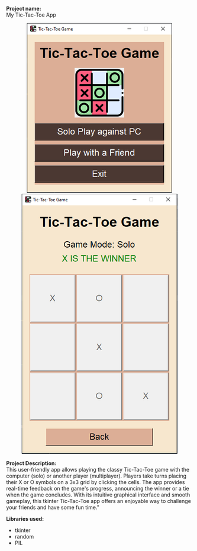 **Project name:**  
My Tic-Tac-Toe App

<div align="center">
    <img src="my_tictactoe_app.PNG" alt="Image 1"/>
    <img src="my_tictactoe_app1.PNG" alt="Image 2"/>
</div>

**Project Description:**  
This user-friendly app allows playing the classy Tic-Tac-Toe game with the computer (solo) or another player (multiplayer). 
Players take turns placing their X or O symbols on a 3x3 grid by clicking the cells. The app provides real-time feedback on the game's progress, 
announcing the winner or a tie when the game concludes. With its intuitive graphical interface and smooth gameplay, this tkinter Tic-Tac-Toe app 
offers an enjoyable way to challenge your friends and have some fun time."


**Libraries used:**
* tkinter
* random
* PIL

